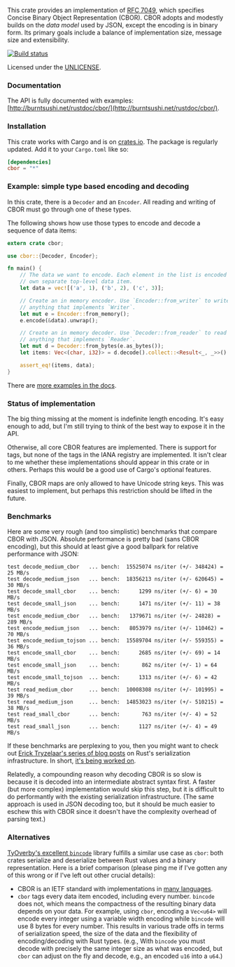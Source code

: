 This crate provides an implementation of [RFC
7049](https://tools.ietf.org/html/rfc7049), which specifies Concise Binary
Object Representation (CBOR). CBOR adopts and modestly builds on the *data
model* used by JSON, except the encoding is in binary form. Its primary goals
include a balance of implementation size, message size and extensibility.

[![Build status](https://api.travis-ci.org/BurntSushi/rust-cbor.png)](https://travis-ci.org/BurntSushi/rust-cbor)

Licensed under the [UNLICENSE](http://unlicense.org).


### Documentation

The API is fully documented with examples:
[http://burntsushi.net/rustdoc/cbor/](http://burntsushi.net/rustdoc/cbor/).


### Installation

This crate works with Cargo and is on
[crates.io](https://crates.io/crates/cbor). The package is regularly updated.
Add it to your `Cargo.toml` like so:

```toml
[dependencies]
cbor = "*"
```


### Example: simple type based encoding and decoding

In this crate, there is a `Decoder` and an `Encoder`. All reading and writing
of CBOR must go through one of these types.

The following shows how use those types to encode and decode a sequence of data
items:

```rust
extern crate cbor;

use cbor::{Decoder, Encoder};

fn main() {
    // The data we want to encode. Each element in the list is encoded as its
    // own separate top-level data item.
    let data = vec![('a', 1), ('b', 2), ('c', 3)];

    // Create an in memory encoder. Use `Encoder::from_writer` to write to
    // anything that implements `Writer`.
    let mut e = Encoder::from_memory();
    e.encode(&data).unwrap();

    // Create an in memory decoder. Use `Decoder::from_reader` to read from
    // anything that implements `Reader`.
    let mut d = Decoder::from_bytes(e.as_bytes());
    let items: Vec<(char, i32)> = d.decode().collect::<Result<_, _>>().unwrap();

    assert_eq!(items, data);
}
```

There are [more examples in the docs](http://burntsushi.net/rustdoc/cbor/).


### Status of implementation

The big thing missing at the moment is indefinite length encoding. It's easy
enough to add, but I'm still trying to think of the best way to expose it in
the API.

Otherwise, all core CBOR features are implemented. There is support for tags,
but none of the tags in the IANA registry are implemented. It isn't clear to me
whether these implementations should appear in this crate or in others. Perhaps
this would be a good use of Cargo's optional features.

Finally, CBOR maps are only allowed to have Unicode string keys. This was
easiest to implement, but perhaps this restriction should be lifted in the
future.


### Benchmarks

Here are some very rough (and too simplistic) benchmarks that compare CBOR with
JSON. Absolute performance is pretty bad (sans CBOR encoding), but this should
at least give a good ballpark for relative performance with JSON:

```
test decode_medium_cbor   ... bench:  15525074 ns/iter (+/- 348424) = 25 MB/s
test decode_medium_json   ... bench:  18356213 ns/iter (+/- 620645) = 30 MB/s
test decode_small_cbor    ... bench:      1299 ns/iter (+/- 6) = 30 MB/s
test decode_small_json    ... bench:      1471 ns/iter (+/- 11) = 38 MB/s
test encode_medium_cbor   ... bench:   1379671 ns/iter (+/- 24828) = 289 MB/s
test encode_medium_json   ... bench:   8053979 ns/iter (+/- 110462) = 70 MB/s
test encode_medium_tojson ... bench:  15589704 ns/iter (+/- 559355) = 36 MB/s
test encode_small_cbor    ... bench:      2685 ns/iter (+/- 69) = 14 MB/s
test encode_small_json    ... bench:       862 ns/iter (+/- 1) = 64 MB/s
test encode_small_tojson  ... bench:      1313 ns/iter (+/- 6) = 42 MB/s
test read_medium_cbor     ... bench:  10008308 ns/iter (+/- 101995) = 39 MB/s
test read_medium_json     ... bench:  14853023 ns/iter (+/- 510215) = 38 MB/s
test read_small_cbor      ... bench:       763 ns/iter (+/- 4) = 52 MB/s
test read_small_json      ... bench:      1127 ns/iter (+/- 4) = 49 MB/s
```

If these benchmarks are perplexing to you, then you might want to check out
[Erick Tryzelaar's series of blog
posts](http://erickt.github.io/blog/2014/10/28/serialization/)
on Rust's serialization infrastructure. In short,
[it's being worked on](https://github.com/erickt/rust-serde).

Relatedly, a compounding reason why decoding CBOR is so slow is because it is
decoded into an intermediate abstract syntax first. A faster (but more complex)
implementation would skip this step, but it is difficult to do performantly
with the existing serialization infrastructure. (The same approach is used
in JSON decoding too, but it should be much easier to eschew this with CBOR
since it doesn't have the complexity overhead of parsing text.)


### Alternatives

[TyOverby's excellent `bincode`](https://github.com/TyOverby/bincode) library
fulfills a similar use case as `cbor`: both crates serialize and deserialize
between Rust values and a binary representation. Here is a brief comparison
(please ping me if I've gotten any of this wrong or if I've left out other
crucial details):

* CBOR is an IETF standard with implementations in
  [many languages](http://cbor.io/impls.html).
* `cbor` tags every data item encoded, including every number. `bincode` does
  not, which means the compactness of the resulting binary data depends on your
  data. For example, using `cbor`, encoding a `Vec<u64>` will encode every
  integer using a variable width encoding while `bincode` will use 8 bytes for
  every number. This results in various trade offs in terms of serialization
  speed, the size of the data and the flexibility of encoding/decoding with
  Rust types. (e.g., With `bincode` you must decode with precisely the same
  integer size as what was encoded, but `cbor` can adjust on the fly and
  decode, e.g., an encoded `u16` into a `u64`.)
